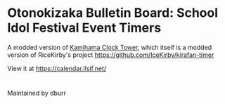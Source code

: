 # Otonokizaka Bulletin Board: School Idol Festival Event Timers 
A modded version of [Kamihama Clock Tower](https://cori2cori.github.io/Kamihama-Clock-Tower/), which itself is a modded version of RiceKirby's project https://github.com/IceKirby/kirafan-timer

View it at https://calendar.llsif.net/

#
Maintained by dburr
